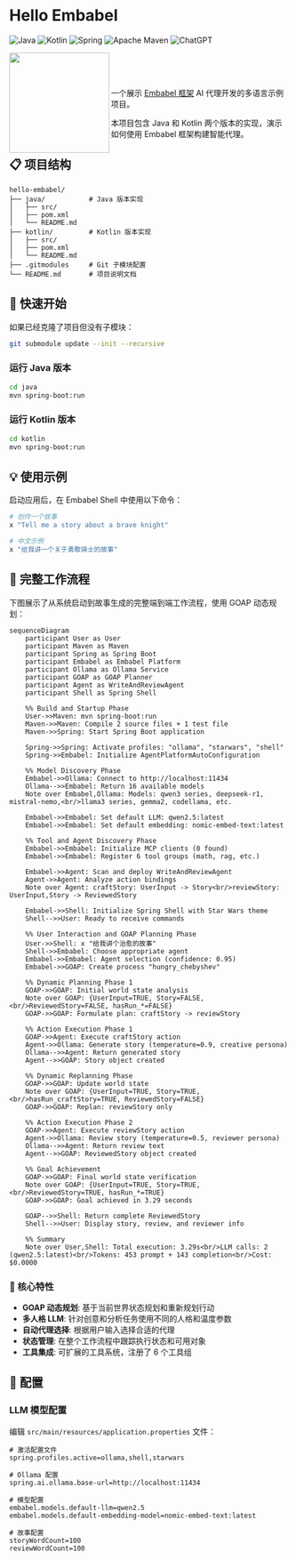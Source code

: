 # Hello Embabel

![Java](https://img.shields.io/badge/java-%23ED8B00.svg?style=for-the-badge&logo=openjdk&logoColor=white)
![Kotlin](https://img.shields.io/badge/kotlin-%237F52FF.svg?style=for-the-badge&logo=kotlin&logoColor=white)
![Spring](https://img.shields.io/badge/spring-%236DB33F.svg?style=for-the-badge&logo=spring&logoColor=white)
![Apache Maven](https://img.shields.io/badge/Apache%20Maven-C71A36?style=for-the-badge&logo=Apache%20Maven&logoColor=white)
![ChatGPT](https://img.shields.io/badge/chatGPT-74aa9c?style=for-the-badge&logo=openai&logoColor=white)

<img align="left" src="https://github.com/embabel/embabel-agent/blob/main/embabel-agent-api/images/315px-Meister_der_Weltenchronik_001.jpg?raw=true" width="180">

&nbsp;&nbsp;&nbsp;&nbsp;

&nbsp;&nbsp;&nbsp;&nbsp;

一个展示 [Embabel 框架](https://github.com/embabel/embabel-agent) AI 代理开发的多语言示例项目。

本项目包含 Java 和 Kotlin 两个版本的实现，演示如何使用 Embabel 框架构建智能代理。

## 📋 项目结构

```
hello-embabel/
├── java/           # Java 版本实现
│   ├── src/
│   ├── pom.xml
│   └── README.md
├── kotlin/         # Kotlin 版本实现
│   ├── src/
│   ├── pom.xml
│   └── README.md
├── .gitmodules     # Git 子模块配置
└── README.md       # 项目说明文档
```

## 🚀 快速开始
如果已经克隆了项目但没有子模块：
```bash
git submodule update --init --recursive
```

### 运行 Java 版本

```bash
cd java
mvn spring-boot:run
```

### 运行 Kotlin 版本

```bash
cd kotlin
mvn spring-boot:run
```

## 💡 使用示例

启动应用后，在 Embabel Shell 中使用以下命令：

```bash
# 创作一个故事
x "Tell me a story about a brave knight"

# 中文示例
x "给我讲一个关于勇敢骑士的故事"
```

## 🔄 完整工作流程

下图展示了从系统启动到故事生成的完整端到端工作流程，使用 GOAP 动态规划：

```mermaid
sequenceDiagram
    participant User as User
    participant Maven as Maven
    participant Spring as Spring Boot
    participant Embabel as Embabel Platform
    participant Ollama as Ollama Service
    participant GOAP as GOAP Planner
    participant Agent as WriteAndReviewAgent
    participant Shell as Spring Shell

    %% Build and Startup Phase
    User->>Maven: mvn spring-boot:run
    Maven->>Maven: Compile 2 source files + 1 test file
    Maven->>Spring: Start Spring Boot application
    
    Spring->>Spring: Activate profiles: "ollama", "starwars", "shell"
    Spring->>Embabel: Initialize AgentPlatformAutoConfiguration
    
    %% Model Discovery Phase
    Embabel->>Ollama: Connect to http://localhost:11434
    Ollama-->>Embabel: Return 16 available models
    Note over Embabel,Ollama: Models: qwen3 series, deepseek-r1, mistral-nemo,<br/>llama3 series, gemma2, codellama, etc.
    
    Embabel->>Embabel: Set default LLM: qwen2.5:latest
    Embabel->>Embabel: Set default embedding: nomic-embed-text:latest
    
    %% Tool and Agent Discovery Phase
    Embabel->>Embabel: Initialize MCP clients (0 found)
    Embabel->>Embabel: Register 6 tool groups (math, rag, etc.)
    
    Embabel->>Agent: Scan and deploy WriteAndReviewAgent
    Agent->>Agent: Analyze action bindings
    Note over Agent: craftStory: UserInput -> Story<br/>reviewStory: UserInput,Story -> ReviewedStory
    
    Embabel->>Shell: Initialize Spring Shell with Star Wars theme
    Shell-->>User: Ready to receive commands
    
    %% User Interaction and GOAP Planning Phase
    User->>Shell: x "给我讲个治愈的故事"
    Shell->>Embabel: Choose appropriate agent
    Embabel->>Embabel: Agent selection (confidence: 0.95)
    Embabel->>GOAP: Create process "hungry_chebyshev"
    
    %% Dynamic Planning Phase 1
    GOAP->>GOAP: Initial world state analysis
    Note over GOAP: {UserInput=TRUE, Story=FALSE,<br/>ReviewedStory=FALSE, hasRun_*=FALSE}
    GOAP->>GOAP: Formulate plan: craftStory -> reviewStory
    
    %% Action Execution Phase 1
    GOAP->>Agent: Execute craftStory action
    Agent->>Ollama: Generate story (temperature=0.9, creative persona)
    Ollama-->>Agent: Return generated story
    Agent-->>GOAP: Story object created
    
    %% Dynamic Replanning Phase
    GOAP->>GOAP: Update world state
    Note over GOAP: {UserInput=TRUE, Story=TRUE,<br/>hasRun_craftStory=TRUE, ReviewedStory=FALSE}
    GOAP->>GOAP: Replan: reviewStory only
    
    %% Action Execution Phase 2
    GOAP->>Agent: Execute reviewStory action
    Agent->>Ollama: Review story (temperature=0.5, reviewer persona)
    Ollama-->>Agent: Return review text
    Agent-->>GOAP: ReviewedStory object created
    
    %% Goal Achievement
    GOAP->>GOAP: Final world state verification
    Note over GOAP: {UserInput=TRUE, Story=TRUE,<br/>ReviewedStory=TRUE, hasRun_*=TRUE}
    GOAP->>GOAP: Goal achieved in 3.29 seconds
    
    GOAP-->>Shell: Return complete ReviewedStory
    Shell-->>User: Display story, review, and reviewer info

    %% Summary
    Note over User,Shell: Total execution: 3.29s<br/>LLM calls: 2 (qwen2.5:latest)<br/>Tokens: 453 prompt + 143 completion<br/>Cost: $0.0000
```

### 🔑 核心特性

- **GOAP 动态规划**: 基于当前世界状态规划和重新规划行动
- **多人格 LLM**: 针对创意和分析任务使用不同的人格和温度参数
- **自动代理选择**: 根据用户输入选择合适的代理
- **状态管理**: 在整个工作流程中跟踪执行状态和可用对象
- **工具集成**: 可扩展的工具系统，注册了 6 个工具组

## 🔧 配置

### LLM 模型配置

编辑 `src/main/resources/application.properties` 文件：

```properties
# 激活配置文件
spring.profiles.active=ollama,shell,starwars

# Ollama 配置
spring.ai.ollama.base-url=http://localhost:11434

# 模型配置
embabel.models.default-llm=qwen2.5
embabel.models.default-embedding-model=nomic-embed-text:latest

# 故事配置
storyWordCount=100
reviewWordCount=100
```